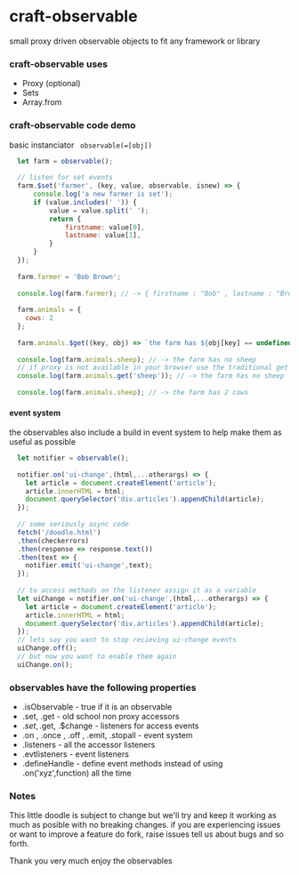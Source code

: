 # craft-observable
small proxy driven observable objects to fit any framework or library

### craft-observable uses
* Proxy (optional)
* Sets
* Array.from

### craft-observable code demo
basic instanciator `` observable(=[obj])``

```javascript
  let farm = observable();
  
  // listen for set events
  farm.$set('farmer', (key, value, observable, isnew) => {
      console.log('a new farmer is set');
      if (value.includes(' ')) {
          value = value.split(' ');
          return {
              firstname: value[0],
              lastname: value[1],
          }
      }
  });
  
  farm.farmer = 'Bob Brown';
  
  console.log(farm.farmer); // -> { firstname : "Bob" , lastname : "Brown" }
  
  farm.animals = {
    cows: 2
  };
  
  farm.animals.$get((key, obj) => `the farm has ${obj[key] == undefined ? 'no ' + key : obj[key] + ' ' + key}`);
  
  console.log(farm.animals.sheep); // -> the farm has no sheep
  // if proxy is not available in your browser use the traditional get and set accessor methods
  console.log(farm.animals.get('sheep')); // -> the farm has no sheep
  
  console.log(farm.animals.sheep); // -> the farm has 2 cows
```
#### event system 
the observables also include a build in event system to help make them as useful as possible
```javascript
  let notifier = observable();
  
  notifier.on('ui-change',(html,...otherargs) => {
    let article = document.createElement('article');
    article.innerHTML = html;
    document.querySelector('div.articles').appendChild(article);
  });
  
  // some seriously async code
  fetch('/doodle.html')
  .then(checkerrors)
  .then(response => response.text())
  .then(text => {
    notifier.emit('ui-change',text);
  });
  
  // to access methods on the listener assign it as a variable
  let uiChange = notifier.on('ui-change',(html,...otherargs) => {
    let article = document.createElement('article');
    article.innerHTML = html;
    document.querySelector('div.articles').appendChild(article);
  });
  // lets say you want to stop recieving ui-change events
  uiChange.off();
  // but now you want to enable them again
  uiChange.on();
```

### observables have the following properties
* .isObservable - true if it is an observable
* .set, .get - old school non proxy accessors
* .$set, .$get, .$change - listeners for access events
* .on , .once , .off , .emit, .stopall - event system
* .listeners - all the accessor listeners
* .evtlisteners - event listeners
* .defineHandle - define event methods instead of using .on('xyz',function) all the time

### Notes
This little doodle is subject to change but we'll try and keep it working as much as posible
with no breaking changes. if you are experiencing issues or want to improve a feature do fork, 
raise issues tell us about bugs and so forth.

Thank you very much enjoy the observables
